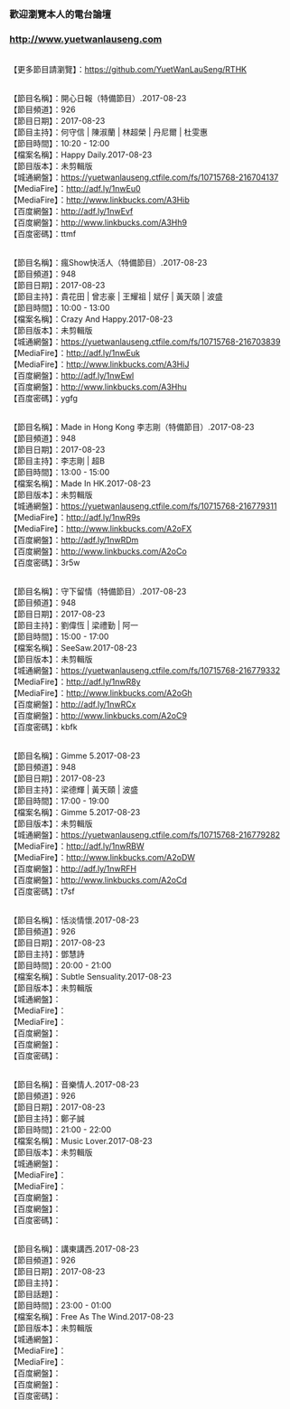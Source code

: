 ### 歡迎瀏覽本人的電台論壇
### http://www.yuetwanlauseng.com

<br>【更多節目請瀏覽】：https://github.com/YuetWanLauSeng/RTHK

<br>【節目名稱】：開心日報（特備節目）.2017-08-23
<br>【節目頻道】：926
<br>【節目日期】：2017-08-23
<br>【節目主持】：何守信 | 陳淑蘭 | 林超榮 | 丹尼爾 | 杜雯惠
<br>【節目時間】：10:20 - 12:00
<br>【檔案名稱】：Happy Daily.2017-08-23
<br>【節目版本】：未剪輯版
<br>【城通網盤】：https://yuetwanlauseng.ctfile.com/fs/10715768-216704137
<br>【MediaFire】：http://adf.ly/1nwEu0
<br>【MediaFire】：http://www.linkbucks.com/A3Hib
<br>【百度網盤】：http://adf.ly/1nwEvf
<br>【百度網盤】：http://www.linkbucks.com/A3Hh9
<br>【百度密碼】：ttmf

<br>【節目名稱】：瘋Show快活人（特備節目）.2017-08-23
<br>【節目頻道】：948
<br>【節目日期】：2017-08-23
<br>【節目主持】：貴花田 | 曾志豪 | 王耀祖 | 斌仔 | 黃天頤 | 波盛
<br>【節目時間】：10:00 - 13:00
<br>【檔案名稱】：Crazy And Happy.2017-08-23
<br>【節目版本】：未剪輯版
<br>【城通網盤】：https://yuetwanlauseng.ctfile.com/fs/10715768-216703839
<br>【MediaFire】：http://adf.ly/1nwEuk
<br>【MediaFire】：http://www.linkbucks.com/A3HiJ
<br>【百度網盤】：http://adf.ly/1nwEwl
<br>【百度網盤】：http://www.linkbucks.com/A3Hhu
<br>【百度密碼】：ygfg

<br>【節目名稱】：Made in Hong Kong 李志剛（特備節目）.2017-08-23
<br>【節目頻道】：948
<br>【節目日期】：2017-08-23
<br>【節目主持】：李志剛 | 超B
<br>【節目時間】：13:00 - 15:00
<br>【檔案名稱】：Made In HK.2017-08-23
<br>【節目版本】：未剪輯版
<br>【城通網盤】：https://yuetwanlauseng.ctfile.com/fs/10715768-216779311
<br>【MediaFire】：http://adf.ly/1nwR9s
<br>【MediaFire】：http://www.linkbucks.com/A2oFX
<br>【百度網盤】：http://adf.ly/1nwRDm
<br>【百度網盤】：http://www.linkbucks.com/A2oCo
<br>【百度密碼】：3r5w

<br>【節目名稱】：守下留情（特備節目）.2017-08-23
<br>【節目頻道】：948
<br>【節目日期】：2017-08-23
<br>【節目主持】：劉偉恆 | 梁禮勤 | 阿一
<br>【節目時間】：15:00 - 17:00
<br>【檔案名稱】：SeeSaw.2017-08-23
<br>【節目版本】：未剪輯版
<br>【城通網盤】：https://yuetwanlauseng.ctfile.com/fs/10715768-216779332
<br>【MediaFire】：http://adf.ly/1nwR8y
<br>【MediaFire】：http://www.linkbucks.com/A2oGh
<br>【百度網盤】：http://adf.ly/1nwRCx
<br>【百度網盤】：http://www.linkbucks.com/A2oC9
<br>【百度密碼】：kbfk

<br>【節目名稱】：Gimme 5.2017-08-23
<br>【節目頻道】：948
<br>【節目日期】：2017-08-23
<br>【節目主持】：梁德輝 | 黃天頤 | 波盛
<br>【節目時間】：17:00 - 19:00
<br>【檔案名稱】：Gimme 5.2017-08-23
<br>【節目版本】：未剪輯版
<br>【城通網盤】：https://yuetwanlauseng.ctfile.com/fs/10715768-216779282
<br>【MediaFire】：http://adf.ly/1nwRBW
<br>【MediaFire】：http://www.linkbucks.com/A2oDW
<br>【百度網盤】：http://adf.ly/1nwRFH
<br>【百度網盤】：http://www.linkbucks.com/A2oCd
<br>【百度密碼】：t7sf

<br>【節目名稱】：恬淡情懷.2017-08-23
<br>【節目頻道】：926
<br>【節目日期】：2017-08-23
<br>【節目主持】：鄧慧詩
<br>【節目時間】：20:00 - 21:00
<br>【檔案名稱】：Subtle Sensuality.2017-08-23
<br>【節目版本】：未剪輯版
<br>【城通網盤】：
<br>【MediaFire】：
<br>【MediaFire】：
<br>【百度網盤】：
<br>【百度網盤】：
<br>【百度密碼】：

<br>【節目名稱】：音樂情人.2017-08-23
<br>【節目頻道】：926
<br>【節目日期】：2017-08-23
<br>【節目主持】：鄭子誠
<br>【節目時間】：21:00 - 22:00
<br>【檔案名稱】：Music Lover.2017-08-23
<br>【節目版本】：未剪輯版
<br>【城通網盤】：
<br>【MediaFire】：
<br>【MediaFire】：
<br>【百度網盤】：
<br>【百度網盤】：
<br>【百度密碼】：

<br>【節目名稱】：講東講西.2017-08-23
<br>【節目頻道】：926
<br>【節目日期】：2017-08-23
<br>【節目主持】：
<br>【節目話題】：
<br>【節目時間】：23:00 - 01:00
<br>【檔案名稱】：Free As The Wind.2017-08-23
<br>【節目版本】：未剪輯版
<br>【城通網盤】：
<br>【MediaFire】：
<br>【MediaFire】：
<br>【百度網盤】：
<br>【百度網盤】：
<br>【百度密碼】：
